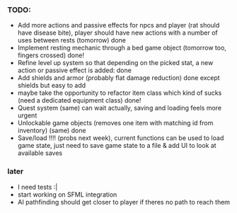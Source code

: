 ### TODO:

- Add more actions and passive effects for npcs and player (rat should have disease bite),
  player should have new actions with a number of uses between rests (tomorrow)
  done
- Implement resting mechanic through a bed game object (tomorrow too, fingers crossed) done!
- Refine level up system so that depending on the picked stat, a new action or passive effect is added: done
- Add shields and armor (probably flat damage reduction) done except shields but easy to add
- maybe take the opportunity to refactor item class which kind of sucks (need a dedicated equipment class) done!
- Quest system (same) can wait actually, saving and loading feels more urgent
- Unlockable game objects (removes one item with matching id from inventory) (same) done
- Save/load !!!! (probs next week), current functions can be used to load game state,
  just need to save game state to a file & add UI to look at available saves

### later

- I need tests :|
- start working on SFML integration
- AI pathfinding should get closer to player if theres no path to reach them
